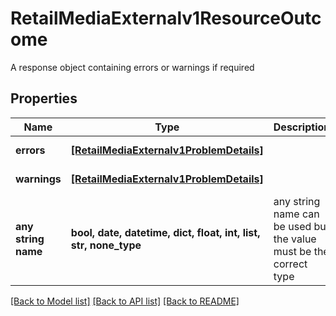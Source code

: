 # RetailMediaExternalv1ResourceOutcome

A response object containing errors or warnings if required

## Properties
Name | Type | Description | Notes
------------ | ------------- | ------------- | -------------
**errors** | [**[RetailMediaExternalv1ProblemDetails]**](RetailMediaExternalv1ProblemDetails.md) |  | [optional] [readonly] 
**warnings** | [**[RetailMediaExternalv1ProblemDetails]**](RetailMediaExternalv1ProblemDetails.md) |  | [optional] [readonly] 
**any string name** | **bool, date, datetime, dict, float, int, list, str, none_type** | any string name can be used but the value must be the correct type | [optional]

[[Back to Model list]](../README.md#documentation-for-models) [[Back to API list]](../README.md#documentation-for-api-endpoints) [[Back to README]](../README.md)


